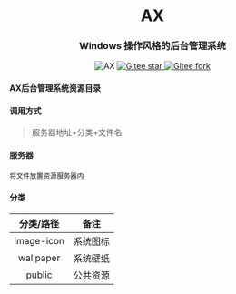 <div align="center"><h1 align="center">AX</h3></div>
<div align="center"><h3 align="center">Windows 操作风格的后台管理系统</h3>
</div>
<p align="center">     
    <p align="center">
        <a>
            <img src="https://img.shields.io/badge/AX-V1.0-green" alt="AX">
        </a>
        <a href="https://gitee.com/in-git/ax-view.git">
            <img src="https://gitee.com/in-git/ax-view/badge/star.svg?theme=dark" alt="Gitee star">
        </a>
        <a href="https://gitee.com/in-git/ax-view">
            <img src="https://gitee.com/in-git/ax-view/badge/fork.svg?theme=dark" alt="Gitee fork">
        </a>
    </p>
</p>

#### AX后台管理系统资源目录

[GIT地址]: https://gitee.com/in-git/ax-resource.git



#### 调用方式

>服务器地址+分类+文件名

#### 服务器

```
将文件放置资源服务器内
```



#### 分类

| 分类/路径  |   备注   |
| :--------: | :------: |
| image-icon | 系统图标 |
| wallpaper  | 系统壁纸 |
|   public   | 公共资源 |

